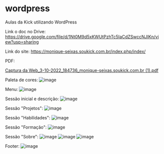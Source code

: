 # wordpress
Aulas da Kick utilizando WordPress

Link o doc no Drive: https://drive.google.com/file/d/1Nt0M9d5xKWUtPzhTc5IaCdZSwccNJIKn/view?usp=sharing

Link do site: https://monique-seixas.soukick.com.br/index.php/index/

PDF:


[Captura da Web_3-10-2022_184736_monique-seixas.soukick.com.br (1).pdf](https://github.com/kenwaymonique/wordpress/files/9701262/Captura.da.Web_3-10-2022_184736_monique-seixas.soukick.com.br.1.pdf)

Paleta de cores:
![image](https://user-images.githubusercontent.com/102621446/188752973-b0c001cd-c3ce-4837-8b83-3f14f7caee2b.png)

Menu:
![image](https://user-images.githubusercontent.com/102621446/192394002-d8849627-23da-441d-84fe-3b09e0067171.png)

Sessão inicial e descrição:
![image](https://user-images.githubusercontent.com/102621446/192394045-4285067d-2995-499f-8cc1-81cca63142ec.png)

Sessão "Projetos":
![image](https://user-images.githubusercontent.com/102621446/192394110-87479722-9a1c-4f73-aa56-5eef972ec16d.png)

Sessão "Habilidades":
![image](https://user-images.githubusercontent.com/102621446/192394199-79666599-3681-420c-a81f-5be4102457f7.png)

Sessão "Formação":
![image](https://user-images.githubusercontent.com/102621446/192394228-b2dfea45-c9c5-4748-adb3-071d8258bb41.png)

Sessão "Sobre":
![image](https://user-images.githubusercontent.com/102621446/192394258-a48e102d-6fc0-4b98-bc1c-5290a464dd1d.png)
![image](https://user-images.githubusercontent.com/102621446/192394276-603b613f-c3cb-4562-9980-bac643b4e009.png)
![image](https://user-images.githubusercontent.com/102621446/192394301-3ef4cbf7-771c-4f53-a0fd-1fcb70612f99.png)

Footer:
![image](https://user-images.githubusercontent.com/102621446/192394321-30cd8121-d72c-425a-bcc7-e5342ffa3fe5.png)
